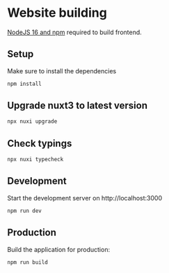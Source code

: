 # Website building
[NodeJS 16 and npm](https://nodejs.org/en/) required to build frontend.

## Setup

Make sure to install the dependencies

```bash
npm install
```

## Upgrade nuxt3 to latest version
```bash
npx nuxi upgrade
```

## Check typings
```bash
npx nuxi typecheck
```

## Development

Start the development server on http://localhost:3000

```bash
npm run dev
```

## Production

Build the application for production:

```bash
npm run build
```